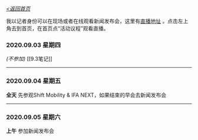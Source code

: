 _[<返回首页](https://github.com/Jeremiah-Y/IFA2020/blob/master/IFA%202020%20%E6%8A%A5%E9%81%93%E8%AE%A1%E5%88%92/IFA2020%20%E6%8A%A5%E9%81%93%E8%AE%A1%E5%88%92.md)_


我以记者身份可以在现场或者在线观看新闻发布会，这里有[直播地址](https://ifa.messeticket.berlin/ticket/JU9SP/1/qgvdkhmgbf4kpo7y/digital/161/) 。点击左上角去到首页，在首页点“活动议程”观看直播。


### 2020.09.03 星期四
*(不参加)*
[[9.3笔记]]


--- 
### 2020.09.04 星期五
**全天** 先参观Shift Mobility & IFA NEXT，如果结束的早会去新闻发布会


---
### 2020.09.05 星期六
**上午** 参加新闻发布会 

